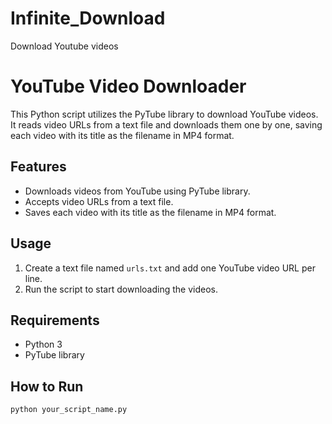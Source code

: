 # Infinite_Download
Download Youtube videos 
# YouTube Video Downloader

This Python script utilizes the PyTube library to download YouTube videos. It reads video URLs from a text file and downloads them one by one, saving each video with its title as the filename in MP4 format.

## Features
- Downloads videos from YouTube using PyTube library.
- Accepts video URLs from a text file.
- Saves each video with its title as the filename in MP4 format.

## Usage
1. Create a text file named `urls.txt` and add one YouTube video URL per line.
2. Run the script to start downloading the videos.

## Requirements
- Python 3
- PyTube library

## How to Run
```bash
python your_script_name.py
